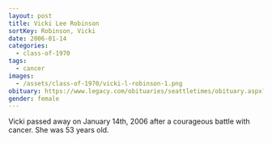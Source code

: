```yaml
---
layout: post
title: Vicki Lee Robinson
sortKey: Robinson, Vicki
date: 2006-01-14
categories:
  - class-of-1970
tags:
  - cancer
images:
  - /assets/class-of-1970/vicki-l-robinson-1.png
obituary: https://www.legacy.com/obituaries/seattletimes/obituary.aspx?n=Vicki-Robinson&pid=16379814
gender: female
---
```

Vicki passed away on January 14th, 2006 after a courageous battle with cancer. She was 53 years old.
